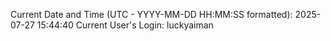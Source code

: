 Current Date and Time (UTC - YYYY-MM-DD HH:MM:SS formatted): 2025-07-27 15:44:40
Current User's Login: luckyaiman
